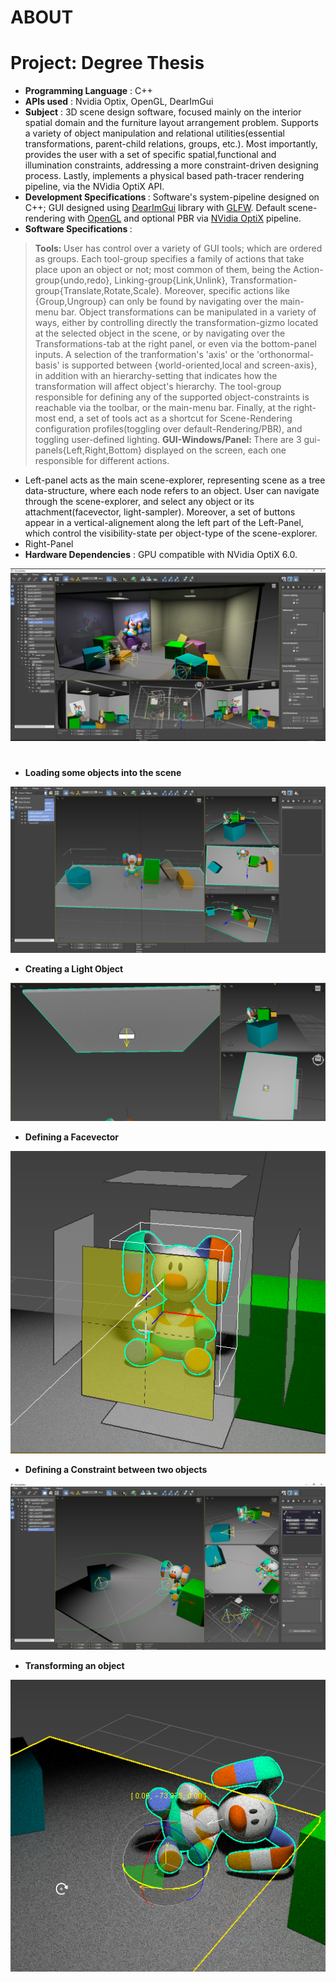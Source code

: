 # ABOUT

# Project: Degree Thesis
- <b>Programming Language</b> : C++
- <b>APIs used</b> : Nvidia Optix, OpenGL, DearImGui
- <b>Subject</b> : 3D scene design software, focused mainly on the interior spatial domain and the furniture layout arrangement problem. Supports a variety of object manipulation and relational utilities(essential transformations, parent-child relations, groups, etc.). Most importantly, provides the user with a set of specific spatial,functional and illumination constraints, addressing a more constraint-driven designing process. Lastly, implements a physical based path-tracer rendering pipeline, via the NVidia OptiX API.
- <b> Development Specifications </b> : Software's system-pipeline designed on C++; GUI designed using <a href ="https://github.com/ocornut/imgui">DearImGui</a> library with <a href="https://www.glfw.org">GLFW</a>. Default scene-rendering with <a href="https://www.opengl.org//">OpenGL</a> and optional PBR via <a href="https://developer.nvidia.com/optix">NVidia OptiX</a> pipeline. 
- <b> Software Specifications </b> : 
> <b> Tools: </b>
User has control over a variety of GUI tools; which are ordered as groups. Each tool-group specifies a family of actions that take place upon an object or not; most common of them, being the Action-group{undo,redo}, Linking-group{Link,Unlink}, Transformation-group{Translate,Rotate,Scale}. Moreover, specific actions like {Group,Ungroup} can only be found by navigating over the main-menu bar.
Object transformations can be manipulated in a variety of ways, either by controlling directly the transformation-gizmo located at the selected object in the scene, or by navigating over the Transformations-tab at the right panel, or even via the bottom-panel inputs. A selection of the tranformation's 'axis' or the 'orthonormal-basis' is supported between {world-oriented,local and screen-axis}, in addition with an hierarchy-setting that indicates how the transformation will affect object's hierarchy.
The tool-group responsible for defining any of the supported object-constraints is reachable via the toolbar, or the main-menu bar.
Finally, at the right-most end, a set of tools act as a shortcut for Scene-Rendering configuration profiles(toggling over default-Rendering/PBR), and toggling user-defined lighting.
> <b> GUI-Windows/Panel: </b>
There are 3 gui-panels{Left,Right,Bottom} displayed on the screen, each one responsible for different actions.
- Left-panel acts as the main scene-explorer, representing scene as a tree data-structure, where each node refers to an object. User can navigate through the scene-explorer, and select any object or its attachment(facevector, light-sampler). Moreover, a set of buttons appear in a vertical-alignement along the left part of the Left-Panel, which control the visibility-state per object-type of the scene-explorer.
- Right-Panel 
- <b>Hardware Dependencies</b> : GPU compatible with NVidia OptiX 6.0.

![GitHub Logo](README_IMG/degree_project_preview.png)

#

- <b> Loading some objects into the scene </b>

![GitHub Logo](README_IMG/import.png)


- <b> Creating a Light Object </b>

![GitHub Logo](README_IMG/creating_light.png)


- <b> Defining a Facevector </b>

![GitHub Logo](README_IMG/facevector.png)


- <b> Defining a Constraint between two objects </b>

![GitHub Logo](README_IMG/restriction.png)


- <b> Transforming an object </b>

![GitHub Logo](README_IMG/trs.png)


